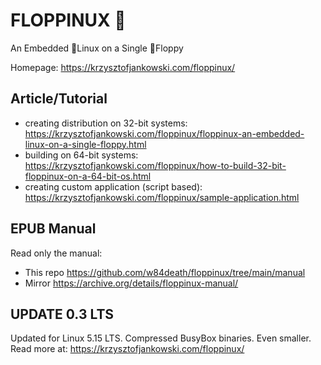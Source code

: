 # FLOPPINUX 💾

An Embedded 🐧Linux on a Single 💾Floppy

Homepage: https://krzysztofjankowski.com/floppinux/


## Article/Tutorial
- creating distribution on 32-bit systems: https://krzysztofjankowski.com/floppinux/floppinux-an-embedded-linux-on-a-single-floppy.html
- building on 64-bit systems: https://krzysztofjankowski.com/floppinux/how-to-build-32-bit-floppinux-on-a-64-bit-os.html
- creating custom application (script based): https://krzysztofjankowski.com/floppinux/sample-application.html

## EPUB Manual
Read only the manual:

- This repo https://github.com/w84death/floppinux/tree/main/manual
- Mirror https://archive.org/details/floppinux-manual/

## UPDATE 0.3 LTS

Updated for Linux 5.15 LTS. Compressed BusyBox binaries. Even smaller.
Read more at: https://krzysztofjankowski.com/floppinux/
